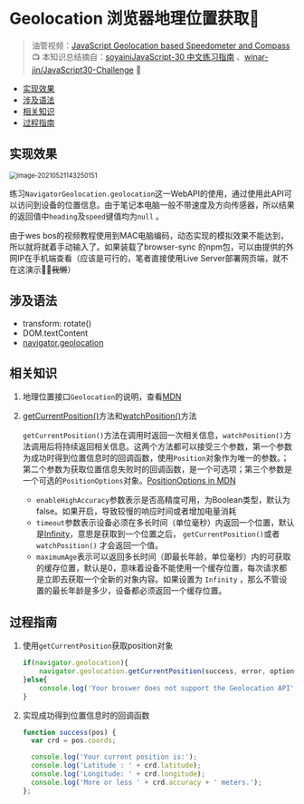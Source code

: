 # Geolocation 浏览器地理位置获取🧭

> 油管视频：[JavaScript Geolocation based Speedometer and Compass](https://www.youtube.com/watch?v=X7Cbtra0C6I&list=PLu8EoSxDXHP6CGK4YVJhL_VWetA865GOH&index=21) 📺
> 本知识总结摘自：[soyainiJavaScript-30 中文练习指南](https://github.com/soyaine/JavaScript30) 、[winar-jin/JavaScript30-Challenge](https://github.com/winar-jin/JavaScript30-Challenge) 🦥



 * [实现效果](#实现效果)
  * [涉及语法](#涉及语法)
  * [相关知识](#相关知识)
  * [过程指南](#过程指南)

## 实现效果

<img src="https://picgo-bed-1305701422.cos.ap-shanghai.myqcloud.com/picgo/20210521143257_D21.png" alt="image-20210521143250151" style="zoom:80%;" />

练习`NavigatorGeolocation.geolocation`这一WebAPI的使用，通过使用此API可以访问到设备的位置信息。由于笔记本电脑一般不带速度及方向传感器，所以结果的返回值中`heading`及`speed`键值均为`null` 。

由于wes bos的视频教程使用到MAC电脑编码，动态实现的模拟效果不能达到，所以就将就着手动输入了。如果装载了browser-sync 的npm包，可以由提供的外网IP在手机端查看（应该是可行的，笔者直接使用Live Server部署网页端，就不在这演示🐱‍🏍~~我懒~~）

## 涉及语法

- transform: rotate()
- DOM.textContent
- [navigator.geolocation](https://developer.mozilla.org/zh-CN/docs/Web/API/Navigator/geolocation)



## 相关知识

1. 地理位置接口`Geolocation`的说明，查看[MDN](https://developer.mozilla.org/zh-CN/docs/Web/API/Geolocation)

2. [getCurrentPosition()](https://developer.mozilla.org/zh-CN/docs/Web/API/Geolocation/getCurrentPosition)方法和[watchPosition()](https://developer.mozilla.org/zh-CN/docs/Web/API/Geolocation/watchPosition)方法 

   `getCurrentPosition()`方法在调用时返回一次相关信息，`watchPosition()`方法调用后将持续返回相关信息。这两个方法都可以接受三个参数，第一个参数为成功时得到位置信息时的回调函数，使用`Position`对象作为唯一的参数。；第二个参数为获取位置信息失败时的回调函数，是一个可选项；第三个参数是一个可选的`PositionOptions`对象。[PositionOptions in MDN](https://developer.mozilla.org/zh-CN/docs/Web/API/PositionOptions)

   - `enableHighAccuracy`参数表示是否高精度可用，为Boolean类型，默认为false。如果开启，导致较慢的响应时间或者增加电量消耗
   - `timeout`参数表示设备必须在多长时间（单位毫秒）内返回一个位置，默认是[Infinity](https://developer.mozilla.org/en-US/docs/Web/JavaScript/Reference/Global_Objects/Infinity)，意思是获取到一个位置之后， `getCurrentPosition()`或者`watchPosition()` 才会返回一个值。
   - `maximumAge`表示可以返回多长时间（即最长年龄，单位毫秒）内的可获取的缓存位置，默认是0，意味着设备不能使用一个缓存位置，每次请求都是立即去获取一个全新的对象内容。如果设置为 `Infinity` ，那么不管设置的最长年龄是多少，设备都必须返回一个缓存位置。



## 过程指南

1. 使用`getCurrentPosition`获取position对象

   ```js
   if(navigator.geolocation){
       navigator.geolocation.getCurrentPosition(success, error, options);
   }else{
       console.log('Your broswer does not support the Geolocation API');
   }
   ```

   

2. 实现成功得到位置信息时的回调函数

   ```js
   function success(pos) {
     var crd = pos.coords;
   
     console.log('Your current position is:');
     console.log('Latitude : ' + crd.latitude);
     console.log('Longitude: ' + crd.longitude);
     console.log('More or less ' + crd.accuracy + ' meters.');
   };
   ```